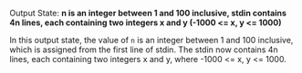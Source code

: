 Output State: **n is an integer between 1 and 100 inclusive, stdin contains 4n lines, each containing two integers x and y (-1000 <= x, y <= 1000)**

In this output state, the value of `n` is an integer between 1 and 100 inclusive, which is assigned from the first line of stdin. The stdin now contains 4n lines, each containing two integers x and y, where -1000 <= x, y <= 1000.
